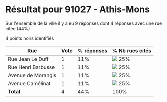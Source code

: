 # Résultat pour 91027 - Athis-Mons

Sur l'ensemble de la ville il y a eu 9 réponses dont 4 réponses avec une rue citée (44%)

4 points noirs identifiés

| Rue | Vote | % réponses | % Nb rues cités|
|-----|------|------------|----------------|
| Rue Jean Le Duff | 1 | 11% | <img src="../../img/bar_25.gif" />&nbsp;25%|
| Rue Henri Barbusse | 1 | 11% | <img src="../../img/bar_25.gif" />&nbsp;25%|
| Avenue de Morangis | 1 | 11% | <img src="../../img/bar_25.gif" />&nbsp;25%|
| Avenue Camélinat | 1 | 11% | <img src="../../img/bar_25.gif" />&nbsp;25%|
| **Total** | 4 | 44% | 100%|
